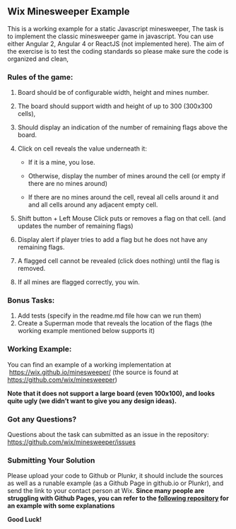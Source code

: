 ## Wix Minesweeper Example
This is a working example for a static Javascript minesweeper,
The task is to implement the classic minesweeper game in javascript.
You can use either Angular 2, Angular 4 or ReactJS (not implemented here).
The aim of the exercise is to test the coding standards so please make sure the code is organized and clean,

### Rules of the game:
1.	Board should be of configurable width, height and mines number.
2.	The board should support width and height of up to 300 (300x300 cells),
3.	Should display an indication of the number of remaining flags above the board.
4.	Click on cell reveals the value underneath it:

    * If it is a mine, you lose.

    * Otherwise, display the number of mines around the cell (or empty if there are no mines around)

    * If there are no mines around the cell, reveal all cells around it and and all cells around any adjacent empty cell.
5.	Shift button + Left Mouse Click puts or removes a flag on that cell. (and updates the number of remaining flags)
6.	Display alert if player tries to add a flag but he does not have any remaining flags.
7.	A flagged cell cannot be revealed (click does nothing) until the flag is removed.
8.	If all mines are flagged correctly, you win.

### Bonus Tasks: 
1.	Add tests (specify in the readme.md file how can we run them)
2.	Create a Superman mode that reveals the location of the flags (the working example mentioned below supports it)

### Working Example:
You can find an example of a working implementation at  https://wix.github.io/minesweeper/ (the source is found at https://github.com/wix/minesweeper)

**Note that it does not support a large board (even 100x100), and looks quite ugly (we didn’t want to give you any design ideas).**

### Got any Questions?
Questions about the task can submitted as an issue in the repository: https://github.com/wix/minesweeper/issues 

### Submitting Your Solution
Please upload your code to Github or Plunkr, it should include the sources as well as a runable example (as a Github Page in github.io or Plunkr), and send the link to your contact person at Wix.
**Since many people are struggling with Github Pages, you can refer to the [following repository](https://github.com/carmelc/angular-cli-example) for an example with some explanations**

**Good Luck!**

